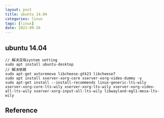 ```yaml
---
layout: post
title: ubuntu 14.04
categories: linux
tags: [linux]
date: 2022-09-26
---
```


## ubuntu 14.04
    // 解决没有system setting
    sudo apt install ubuntu-desktop
    // 解决依赖
    sudo apt-get autoremove libcheese-gtk23 libcheese7
    sudo apt install xserver-xorg-core xserver-xorg-video-dummy -y
    sudo apt-get install --install-recommends linux-generic-lts-wily xserver-xorg-core-lts-wily xserver-xorg-lts-wily xserver-xorg-video-all-lts-wily xserver-xorg-input-all-lts-wily libwayland-egl1-mesa-lts-wily


## Reference
